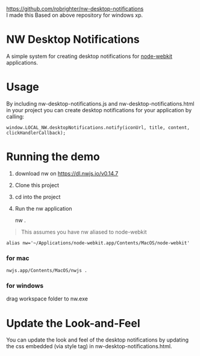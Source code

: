 https://github.com/robrighter/nw-desktop-notifications  
I made this Based on above repository for windows xp.

# NW Desktop Notifications

A simple system for creating desktop notifications for [node-webkit](https://github.com/rogerwang/node-webkit) applications.


# Usage

By including nw-desktop-notifications.js and nw-desktop-notifications.html in your project you can create desktop notifications for your application by calling:

	window.LOCAL_NW.desktopNotifications.notify(iconUrl, title, content, clickHandlerCallback);


# Running the demo  

1. download nw on https://dl.nwjs.io/v0.14.7

2. Clone this project

3. cd into the project

4. Run the nw application

	nw .

> This assumes you have nw aliased to node-webkit

	alias nw='~/Applications/node-webkit.app/Contents/MacOS/node-webkit'

### for mac
```
nwjs.app/Contents/MacOS/nwjs .
```
### for windows
drag workspace folder to nw.exe


# Update the Look-and-Feel

You can update the look and feel of the desktop notifications by updating the css embedded (via style tag) in nw-desktop-notifications.html.
